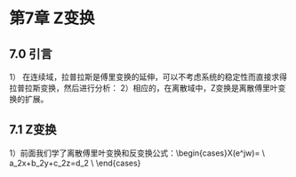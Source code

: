 # 第7章 Z变换
## 7.0 引言
1） 在连续域，拉普拉斯是傅里变换的延伸，可以不考虑系统的稳定性而直接求得拉普拉斯变换，然后进行分析：
2）相应的，在离散域中，Z变换是离散傅里叶变换的扩展。
## 7.1 Z变换


1）前面我们学了离散傅里叶变换和反变换公式：\begin{cases}X(e^jw)= \\ a_2x+b_2y+c_2z=d_2 \\ \end{cases} 


